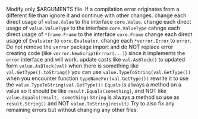 Modify only $ARGUMENTS file. If a compilation error originates from a different file than ignore it and continue with other changes.
change each direct usage of `value.Value` to the interface `core.Value`.
change each direct usage of `value.ValueType` to the interface `core.ValueType`
cahnge each direct usage of `*frame.Frame` to the interface `core.Frame`
change each direct usage of `Evaluator` to `core.Evaluator`.
change each `*verror.Error` to `error`. Do not remove the `verror` package import and do NOT replace error creating code (like `verror.NewScriptErrror(...)`) since it implements the `error` interface and will work.
update casts like `val.AsBlock()` to updated form `value.AsBlock(val)`
when there is something like `val.GetType().toString()` you can use `value.TypeToString(val.GetType())`
when you encounter function `typeNameFor(val.GetType())` rewrite it to use the `value.TypeToString(val.GetType())`
`Equals` is always a method on a value so it should be like `result.Equals(something)`, and NOT like `value.Equals(result, something)`
`String` is always a method so use as `result.String()` and NOT `value.ToString(result)`
Try to also fix any remaining errors but without changing any other files.